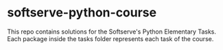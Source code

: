 # softserve-python-course
This repo contains solutions for the Softserve's Python Elementary Tasks. Each package inside the tasks folder represents each task of the course.
